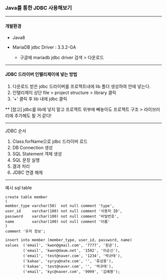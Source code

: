 ### Java를 통한 JDBC 사용해보기

---

#### 개발환경

- Java8
- MariaDB jdbc Driver : 3.3.2-GA 

  - 구글에 mariadb jdbc driver 검색 > 다운로드

---

#### JDBC 드라이버 인텔리제이에 넣는 방법

1. 다운로드 받은 jdbc 드라이버를 프로젝트내에 lib 폴더 생성하여 안에 넣는다.
2. 인텔리제이 상단 file > project structure > library 클릭
3. '+' 클릭 후 lib 내에 jdbc 클릭

** [참고] jdbc를 lib에 넣지 말고 프로젝트 위부에 빼놓아도 프로젝트 구조 > 라이브러리에 추가해도 될 거 같다!

---

JDBC 순서
1. Class.forName으로 jdbc 드라이버 로드
2. DB Connection 생성 
3. SQL Statement 객체 생성
4. SQL 문장 실행
5. 결과 처리
6. JDBC 연결 해제

---
예시 sql table

```
create table member
(
member_type varchar(50)  not null comment 'type',
user_id     varchar(100) not null comment '사용자 ID',
password    varchar(100) not null comment '비밀번호',
name        varchar(100) not null comment '이름'
)
comment '유저 정보';
```

```mariadb
insert into member (member_type, user_id, password, name)
values  ('email', 'kwon@gmail.com', '7777', '원균'),
        ('email', 'kwon@daum.net', '1592', '이순신'),
        ('email', 'test@naver.com', '1234', '박규태'),
        ('kakao', 'syryu@nate.com', '', '류성용'),
        ('kakao', 'test@naver.com', '', '박규태'),
        ('email', 'kyc@naver.com', '9999', '김예짱');
```